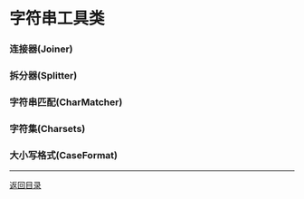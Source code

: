 字符串工具类
===

### 连接器(Joiner)

### 拆分器(Splitter)

### 字符串匹配(CharMatcher)

### 字符集(Charsets)

### 大小写格式(CaseFormat)

------
[返回目录](其他文件/README.md)